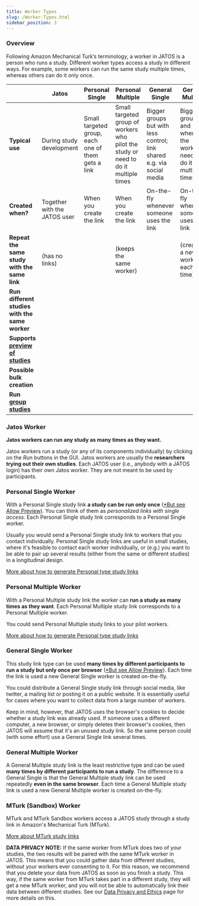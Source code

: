 ```yaml
---
title: Worker Types
slug: /Worker-Types.html
sidebar_position: 3
---
```


### Overview
Following Amazon Mechanical Turk’s terminology, a worker in JATOS is a person who runs a study. Different worker types access a study in different ways. For example, some workers can run the same study multiple times, whereas others can do it only once.

| | Jatos             | Personal Single   | Personal Multiple | General Single    | General Multiple   | MTurk (Sandbox)            |
|-|-------------------|-------------------|-------------------|-------------------|-------------------|------------------|
| **Typical use** | During study development | Small targeted group, each one of them gets a link | Small targeted group of workers who pilot the study or need to do it multiple times | Bigger groups but with less control; link shared e.g. via social media | Bigger groups and where the workers need to do it multiple times | For Amazon Mechanical Turk |
| **Created when?** | Together with the JATOS user | When you create the link | When you create the link | On-the-fly whenever someone uses the link | On-the-fly whenever someone uses the link | On-the-fly after a MTurk worker clicked on the HIT link |
| **Repeat the same study with the same link** | (has no links) | <span className="glyphicon glyphicon-remove-sign"></span> | <span className="glyphicon glyphicon-ok-sign"></span>(keeps the same worker) | <span className="glyphicon glyphicon-remove-sign"></span> | <span className="glyphicon glyphicon-ok-sign"></span>(creates a new worker each time)| <span className="glyphicon glyphicon-ok-sign"></span> |
| **Run different studies with the same worker** | <span className="glyphicon glyphicon-ok-sign"></span> | <span className="glyphicon glyphicon-remove-sign"></span> | <span className="glyphicon glyphicon-remove-sign"></span> | <span className="glyphicon glyphicon-remove-sign"></span> | <span className="glyphicon glyphicon-remove-sign"></span> | <span className="glyphicon glyphicon-ok-sign"></span> |
| **Supports [preview of studies](Worker-Types.html#preview-links)** | <span className="glyphicon glyphicon-remove-sign"></span> | <span className="glyphicon glyphicon-ok-sign"></span> | <span className="glyphicon glyphicon-remove-sign"></span> | <span className="glyphicon glyphicon-ok-sign"></span> | <span className="glyphicon glyphicon-remove-sign"></span> | <span className="glyphicon glyphicon-remove-sign"></span> |
| **Possible bulk creation** | <span className="glyphicon glyphicon-remove-sign"></span> | <span className="glyphicon glyphicon-ok-sign"></span> | <span className="glyphicon glyphicon-ok-sign"></span> | <span className="glyphicon glyphicon-remove-sign"></span> | <span className="glyphicon glyphicon-remove-sign"></span> | <span className="glyphicon glyphicon-remove-sign"></span> |
| **Run [group studies](Example-Group-Studies)** | <span className="glyphicon glyphicon-ok-sign"></span> | <span className="glyphicon glyphicon-ok-sign"></span> | <span className="glyphicon glyphicon-ok-sign"></span> | <span className="glyphicon glyphicon-ok-sign"></span> | <span className="glyphicon glyphicon-ok-sign"></span> | <span className="glyphicon glyphicon-ok-sign"></span> |


### Jatos Worker 

**Jatos workers can run any study as many times as they want.**

Jatos workers run a study (or any of its components individually) by clicking on the _Run_ buttons in the GUI. Jatos workers are usually the **researchers trying out their own studies**. Each JATOS user (i.e., anybody with a JATOS login) has their own Jatos worker. They are not meant to be used by participants.


### Personal Single Worker 

With a Personal Single study link **a study can be run only once** ([*But see Allow Preview](Restricting-study-flow.html#allow-preview)). You can think of them as _personalized links with single access_. Each Personal Single study link corresponds to a Personal Single worker.

Usually you would send a Personal Single study link to workers that you contact individually. Personal Single study links are useful in small studies, where it's feasible to contact each worker individually, or (e.g.) you want to be able to pair up several results (either from the same or different studies) in a longitudinal design.

[More about how to generate Personal type study links](Run-your-Study-with-Study-Links.html#personal-type-links)


### Personal Multiple Worker

With a Personal Multiple study link the worker can **run a study as many times as they want**. Each Personal Multiple study link corresponds to a Personal Multiple worker.

You could send Personal Multiple study links to your pilot workers.

[More about how to generate Personal type study links](Run-your-Study-with-Study-Links.html#personal-type-links)


### General Single Worker

This study link type can be used **many times by different participants to run a study but only once per browser** ([*But see Allow Preview](Restricting-study-flow.html#allow-preview)). Each time the link is used a new General Single worker is created on-the-fly.

You could distribute a General Single study link through social media, like twitter, a mailing list or posting it on a public website. It is essentially useful for cases where you want to collect data from a large number of workers.

Keep in mind, however, that JATOS uses the browser's cookies to decide whether a study link was already used. If someone uses a different computer, a new browser, or simply deletes their browser's cookies, then JATOS will assume that it's an unused study link. So the same person could (with some effort) use a General Single link several times.


### General Multiple Worker 

A General Multiple study link is the least restrictive type and can be used **many times by different participants to run a study**. The difference to a General Single is that the General Multiple study link can be used repeatedly **even in the same browser**. Each time a General Multiple study link is used a new General Multiple worker is created on-the-fly.


### MTurk (Sandbox) Worker

MTurk and MTurk Sandbox workers access a JATOS study through a study link in Amazon's Mechanical Turk (MTurk).

[More about MTurk study links](Connect-to-Mechanical-Turk.html)

**DATA PRIVACY NOTE:** If the same worker from MTurk does two of your studies, the two results will be paired with the same MTurk worker in JATOS. This means that you could gather data from different studies, without your workers ever consenting to it. For this reason, we recommend that you delete your data from JATOS as soon as you finish a study. This way, if the same worker from MTurk takes part in a different study, they will get a new MTurk worker, and you will not be able to automatically link their data between different studies. See our [Data Privacy and Ethics](Data-Privacy-and-Ethics) page for more details on this.

